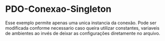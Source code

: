 # PDO-Conexao-Singleton

Esse exemplo permite apenas uma unica instancia da conexão. Pode ser modificada conforme necessario caso queira utilizar constantes, variaveis de ambientes ao invés
de deixar as configurações diretamente no arquivo.
